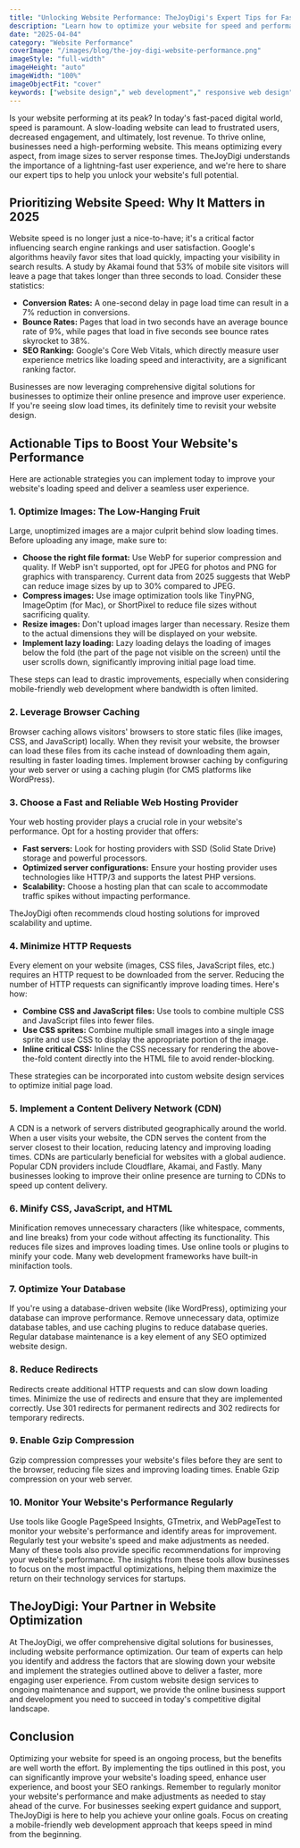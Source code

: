 ```yaml
---
title: "Unlocking Website Performance: TheJoyDigi's Expert Tips for Faster Load Times"
description: "Learn how to optimize your website for speed and performance. This blog post covers key factors such as image optimization, caching, and CDN usage to improve user experience and SEO rankings, emphasizing website design elements."
date: "2025-04-04"
category: "Website Performance"
coverImage: "/images/blog/the-joy-digi-website-performance.png"
imageStyle: "full-width"
imageHeight: "auto"
imageWidth: "100%"
imageObjectFit: "cover"
keywords: ["website design"," web development"," responsive web design","custom website design services"," mobile-friendly web development"," SEO optimized website design"]
---
```


Is your website performing at its peak? In today's fast-paced digital world, speed is paramount. A slow-loading website can lead to frustrated users, decreased engagement, and ultimately, lost revenue. To thrive online, businesses need a high-performing website. This means optimizing every aspect, from image sizes to server response times. TheJoyDigi understands the importance of a lightning-fast user experience, and we're here to share our expert tips to help you unlock your website's full potential.

## Prioritizing Website Speed: Why It Matters in 2025

Website speed is no longer just a nice-to-have; it's a critical factor influencing search engine rankings and user satisfaction. Google's algorithms heavily favor sites that load quickly, impacting your visibility in search results. A study by Akamai found that 53% of mobile site visitors will leave a page that takes longer than three seconds to load. Consider these statistics:

*   **Conversion Rates:** A one-second delay in page load time can result in a 7% reduction in conversions.
*   **Bounce Rates:** Pages that load in two seconds have an average bounce rate of 9%, while pages that load in five seconds see bounce rates skyrocket to 38%.
*   **SEO Ranking:** Google's Core Web Vitals, which directly measure user experience metrics like loading speed and interactivity, are a significant ranking factor.

Businesses are now leveraging comprehensive digital solutions for businesses to optimize their online presence and improve user experience. If you're seeing slow load times, its definitely time to revisit your website design.

## Actionable Tips to Boost Your Website's Performance

Here are actionable strategies you can implement today to improve your website's loading speed and deliver a seamless user experience.

### 1. Optimize Images: The Low-Hanging Fruit

Large, unoptimized images are a major culprit behind slow loading times. Before uploading any image, make sure to:

*   **Choose the right file format:** Use WebP for superior compression and quality. If WebP isn't supported, opt for JPEG for photos and PNG for graphics with transparency. Current data from 2025 suggests that WebP can reduce image sizes by up to 30% compared to JPEG.
*   **Compress images:** Use image optimization tools like TinyPNG, ImageOptim (for Mac), or ShortPixel to reduce file sizes without sacrificing quality.
*   **Resize images:** Don't upload images larger than necessary. Resize them to the actual dimensions they will be displayed on your website.
*   **Implement lazy loading:** Lazy loading delays the loading of images below the fold (the part of the page not visible on the screen) until the user scrolls down, significantly improving initial page load time.

These steps can lead to drastic improvements, especially when considering mobile-friendly web development where bandwidth is often limited.

### 2. Leverage Browser Caching

Browser caching allows visitors' browsers to store static files (like images, CSS, and JavaScript) locally. When they revisit your website, the browser can load these files from its cache instead of downloading them again, resulting in faster loading times. Implement browser caching by configuring your web server or using a caching plugin (for CMS platforms like WordPress).

### 3. Choose a Fast and Reliable Web Hosting Provider

Your web hosting provider plays a crucial role in your website's performance. Opt for a hosting provider that offers:

*   **Fast servers:** Look for hosting providers with SSD (Solid State Drive) storage and powerful processors.
*   **Optimized server configurations:** Ensure your hosting provider uses technologies like HTTP/3 and supports the latest PHP versions.
*   **Scalability:** Choose a hosting plan that can scale to accommodate traffic spikes without impacting performance.

TheJoyDigi often recommends cloud hosting solutions for improved scalability and uptime.

### 4. Minimize HTTP Requests

Every element on your website (images, CSS files, JavaScript files, etc.) requires an HTTP request to be downloaded from the server. Reducing the number of HTTP requests can significantly improve loading times. Here's how:

*   **Combine CSS and JavaScript files:** Use tools to combine multiple CSS and JavaScript files into fewer files.
*   **Use CSS sprites:** Combine multiple small images into a single image sprite and use CSS to display the appropriate portion of the image.
*   **Inline critical CSS:** Inline the CSS necessary for rendering the above-the-fold content directly into the HTML file to avoid render-blocking.

These strategies can be incorporated into custom website design services to optimize initial page load.

### 5. Implement a Content Delivery Network (CDN)

A CDN is a network of servers distributed geographically around the world. When a user visits your website, the CDN serves the content from the server closest to their location, reducing latency and improving loading times. CDNs are particularly beneficial for websites with a global audience. Popular CDN providers include Cloudflare, Akamai, and Fastly. Many businesses looking to improve their online presence are turning to CDNs to speed up content delivery.

### 6. Minify CSS, JavaScript, and HTML

Minification removes unnecessary characters (like whitespace, comments, and line breaks) from your code without affecting its functionality. This reduces file sizes and improves loading times. Use online tools or plugins to minify your code. Many web development frameworks have built-in minifaction tools.

### 7. Optimize Your Database

If you're using a database-driven website (like WordPress), optimizing your database can improve performance. Remove unnecessary data, optimize database tables, and use caching plugins to reduce database queries. Regular database maintenance is a key element of any SEO optimized website design.

### 8. Reduce Redirects

Redirects create additional HTTP requests and can slow down loading times. Minimize the use of redirects and ensure that they are implemented correctly. Use 301 redirects for permanent redirects and 302 redirects for temporary redirects.

### 9. Enable Gzip Compression

Gzip compression compresses your website's files before they are sent to the browser, reducing file sizes and improving loading times. Enable Gzip compression on your web server.

### 10. Monitor Your Website's Performance Regularly

Use tools like Google PageSpeed Insights, GTmetrix, and WebPageTest to monitor your website's performance and identify areas for improvement. Regularly test your website's speed and make adjustments as needed. Many of these tools also provide specific recommendations for improving your website's performance. The insights from these tools allow businesses to focus on the most impactful optimizations, helping them maximize the return on their technology services for startups.

## TheJoyDigi: Your Partner in Website Optimization

At TheJoyDigi, we offer comprehensive digital solutions for businesses, including website performance optimization. Our team of experts can help you identify and address the factors that are slowing down your website and implement the strategies outlined above to deliver a faster, more engaging user experience. From custom website design services to ongoing maintenance and support, we provide the online business support and development you need to succeed in today's competitive digital landscape.
## Conclusion

Optimizing your website for speed is an ongoing process, but the benefits are well worth the effort. By implementing the tips outlined in this post, you can significantly improve your website's loading speed, enhance user experience, and boost your SEO rankings. Remember to regularly monitor your website's performance and make adjustments as needed to stay ahead of the curve. For businesses seeking expert guidance and support, TheJoyDigi is here to help you achieve your online goals. Focus on creating a mobile-friendly web development approach that keeps speed in mind from the beginning.